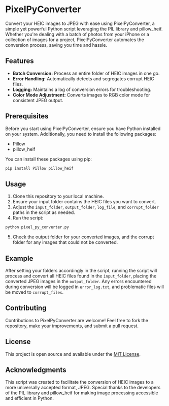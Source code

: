 # PixelPyConverter

Convert your HEIC images to JPEG with ease using PixelPyConverter, a simple yet powerful Python script leveraging the PIL library and pillow_heif. Whether you're dealing with a batch of photos from your iPhone or a collection of images for a project, PixelPyConverter automates the conversion process, saving you time and hassle.

## Features

- **Batch Conversion:** Process an entire folder of HEIC images in one go.
- **Error Handling:** Automatically detects and segregates corrupt HEIC files.
- **Logging:** Maintains a log of conversion errors for troubleshooting.
- **Color Mode Adjustment:** Converts images to RGB color mode for consistent JPEG output.

## Prerequisites

Before you start using PixelPyConverter, ensure you have Python installed on your system. Additionally, you need to install the following packages:

- Pillow
- pillow_heif

You can install these packages using pip:

```bash
pip install Pillow pillow_heif
```

## Usage

1. Clone this repository to your local machine.
2. Ensure your input folder contains the HEIC files you want to convert.
3. Adjust the `input_folder`, `output_folder`, `log_file`, and `corrupt_folder` paths in the script as needed.
4. Run the script:

```bash
python pixel_py_converter.py
```

5. Check the output folder for your converted images, and the corrupt folder for any images that could not be converted.

## Example

After setting your folders accordingly in the script, running the script will process and convert all HEIC files found in the `input_folder`, placing the converted JPEG images in the `output_folder`. Any errors encountered during conversion will be logged in `error_log.txt`, and problematic files will be moved to `corrupt_files`.

## Contributing

Contributions to PixelPyConverter are welcome! Feel free to fork the repository, make your improvements, and submit a pull request.

## License

This project is open source and available under the [MIT License](LICENSE).

## Acknowledgments

This script was created to facilitate the conversion of HEIC images to a more universally accepted format, JPEG. Special thanks to the developers of the PIL library and pillow_heif for making image processing accessible and efficient in Python.
